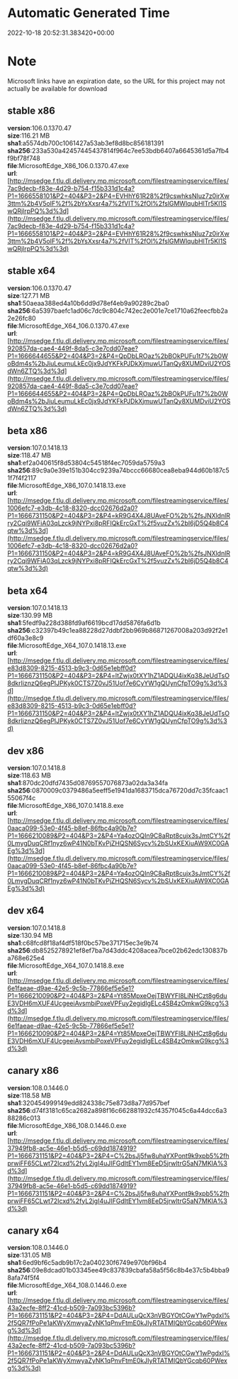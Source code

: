 # Automatic Generated Time
2022-10-18 20:52:31.383420+00:00

# Note
Microsoft links have an expiration date, so the URL for this project may not actually be available for download

## stable x86
**version**:106.0.1370.47  
**size**:116.21 MB  
**sha1**:a5574db700c1061427a53ab3ef8d8bc856181391  
**sha256**:233a530a42457445437814f964c7ee53bdb6407a6645361d5a7fb4f9bf78f748  
**file**:MicrosoftEdge_X86_106.0.1370.47.exe  
**url**:[http://msedge.f.tlu.dl.delivery.mp.microsoft.com/filestreamingservice/files/7ac9decb-f83e-4d29-b754-f15b331d1c4a?P1=1666558101&P2=404&P3=2&P4=EVHhY61R28%2f9cswhksNIuz7z0irXw3ttm%2b4V5oIF%2f%2bYsXxsr4a7%2fVIT%2fOl%2fslGMWlqubHlTr5KI1SwQRjlrpPQ%3d%3d](http://msedge.f.tlu.dl.delivery.mp.microsoft.com/filestreamingservice/files/7ac9decb-f83e-4d29-b754-f15b331d1c4a?P1=1666558101&P2=404&P3=2&P4=EVHhY61R28%2f9cswhksNIuz7z0irXw3ttm%2b4V5oIF%2f%2bYsXxsr4a7%2fVIT%2fOl%2fslGMWlqubHlTr5KI1SwQRjlrpPQ%3d%3d)  

## stable x64
**version**:106.0.1370.47  
**size**:127.71 MB  
**sha1**:50aeaa388ed4a10b6dd9d78ef4eb9a90289c2ba0  
**sha256**:6a5397baefc1ad06c7dc9c804c742ec2e001e7ce1710a62feecfbb2a2e26fc80  
**file**:MicrosoftEdge_X64_106.0.1370.47.exe  
**url**:[http://msedge.f.tlu.dl.delivery.mp.microsoft.com/filestreamingservice/files/920857da-cae4-449f-8da5-c3e7cdd07eae?P1=1666644655&P2=404&P3=2&P4=QpDbLROaz%2bBOkPUFu1t7%2b0WoBdm4s%2bJiuLeumuLkEc0jx9JdYKFkPJDkXjmuwUTanQy8XUMDviU2YOSdWn6ZTQ%3d%3d](http://msedge.f.tlu.dl.delivery.mp.microsoft.com/filestreamingservice/files/920857da-cae4-449f-8da5-c3e7cdd07eae?P1=1666644655&P2=404&P3=2&P4=QpDbLROaz%2bBOkPUFu1t7%2b0WoBdm4s%2bJiuLeumuLkEc0jx9JdYKFkPJDkXjmuwUTanQy8XUMDviU2YOSdWn6ZTQ%3d%3d)  

## beta x86
**version**:107.0.1418.13  
**size**:118.47 MB  
**sha1**:ef2a040615f8d53804c54518f4ec7059da5759a3  
**sha256**:89c9a0e39e151b304cc9239a74bccc66680cea8eba944d60b187c51f7f4f2117  
**file**:MicrosoftEdge_X86_107.0.1418.13.exe  
**url**:[http://msedge.f.tlu.dl.delivery.mp.microsoft.com/filestreamingservice/files/1006efc7-e3db-4c18-8320-dcc02676d2a0?P1=1666731150&P2=404&P3=2&P4=kR9G4X4J8UAveFO%2b%2fsJNXldnlRry2Cqi9WFiA03qLzck9jNYPxi8pRFIQkErcGxT%2f5vuzZx%2bI6jD5Q4b8C4qtw%3d%3d](http://msedge.f.tlu.dl.delivery.mp.microsoft.com/filestreamingservice/files/1006efc7-e3db-4c18-8320-dcc02676d2a0?P1=1666731150&P2=404&P3=2&P4=kR9G4X4J8UAveFO%2b%2fsJNXldnlRry2Cqi9WFiA03qLzck9jNYPxi8pRFIQkErcGxT%2f5vuzZx%2bI6jD5Q4b8C4qtw%3d%3d)  

## beta x64
**version**:107.0.1418.13  
**size**:130.99 MB  
**sha1**:5fedf9a228d388fd9af6619bcd17dd5876fa6d1b  
**sha256**:c32397b49c1ea88228d27ddbf2bb969b86871267008a203d92f2e1df60a3e8c9  
**file**:MicrosoftEdge_X64_107.0.1418.13.exe  
**url**:[http://msedge.f.tlu.dl.delivery.mp.microsoft.com/filestreamingservice/files/e83d8309-8215-4513-b9c3-0d65e1ebff0d?P1=1666731150&P2=404&P3=2&P4=ltZwjx0tXY1hZ1ADQU4ixKq38JeUdTsO8dkrIiznzQ6egPlJPKyk0CTS7Z0vJ51Uof7e6CyYW1gQUynCfpTO9g%3d%3d](http://msedge.f.tlu.dl.delivery.mp.microsoft.com/filestreamingservice/files/e83d8309-8215-4513-b9c3-0d65e1ebff0d?P1=1666731150&P2=404&P3=2&P4=ltZwjx0tXY1hZ1ADQU4ixKq38JeUdTsO8dkrIiznzQ6egPlJPKyk0CTS7Z0vJ51Uof7e6CyYW1gQUynCfpTO9g%3d%3d)  

## dev x86
**version**:107.0.1418.8  
**size**:118.63 MB  
**sha1**:870dc20dfd7435d08769557076873a02da3a34fa  
**sha256**:0870009c0379486a5eeff5e1941da1683715dca76720dd7c35fcaac155067f4c  
**file**:MicrosoftEdge_X86_107.0.1418.8.exe  
**url**:[http://msedge.f.tlu.dl.delivery.mp.microsoft.com/filestreamingservice/files/0aaca099-53e0-4f45-b8ef-86fbc4a90b7e?P1=1666210089&P2=404&P3=2&P4=Ya4ozOQIn9C8aRpt8cujx3sJmtCY%2f0LmygDuqCRf1nyz6wP41N0bTKvPjZHQSN6Sycv%2bSUxKEXiuAW9XC0GAEg%3d%3d](http://msedge.f.tlu.dl.delivery.mp.microsoft.com/filestreamingservice/files/0aaca099-53e0-4f45-b8ef-86fbc4a90b7e?P1=1666210089&P2=404&P3=2&P4=Ya4ozOQIn9C8aRpt8cujx3sJmtCY%2f0LmygDuqCRf1nyz6wP41N0bTKvPjZHQSN6Sycv%2bSUxKEXiuAW9XC0GAEg%3d%3d)  

## dev x64
**version**:107.0.1418.8  
**size**:130.94 MB  
**sha1**:c68fcd8f18af4df518f0bc57be371715ec3e9b74  
**sha256**:db8525278921ef8ef7ba7d43ddc4208acea7bce02b62edc130837ba768e625e4  
**file**:MicrosoftEdge_X64_107.0.1418.8.exe  
**url**:[http://msedge.f.tlu.dl.delivery.mp.microsoft.com/filestreamingservice/files/6e1faeae-d9ae-42e5-9c5b-77866ef5e5e1?P1=1666210090&P2=404&P3=2&P4=Yt85MpxeOejTBWYFl8LiNHCzt8g6duE3VDH6mXUF4UcgeeiAvsmbiPoxeVPFuy2egidlgELc4SB4zOmkwG9kcg%3d%3d](http://msedge.f.tlu.dl.delivery.mp.microsoft.com/filestreamingservice/files/6e1faeae-d9ae-42e5-9c5b-77866ef5e5e1?P1=1666210090&P2=404&P3=2&P4=Yt85MpxeOejTBWYFl8LiNHCzt8g6duE3VDH6mXUF4UcgeeiAvsmbiPoxeVPFuy2egidlgELc4SB4zOmkwG9kcg%3d%3d)  

## canary x86
**version**:108.0.1446.0  
**size**:118.58 MB  
**sha1**:320454999149edd824338c75e873d8a77d957bef  
**sha256**:d74f3181c65ca2682a898f16c662881932cf4357f045c6a44dcc6a388286c013  
**file**:MicrosoftEdge_X86_108.0.1446.0.exe  
**url**:[http://msedge.f.tlu.dl.delivery.mp.microsoft.com/filestreamingservice/files/37949fb8-ac5e-46e1-b5d5-c69dd1874919?P1=1666731151&P2=404&P3=2&P4=C%2bsJj5fw8uhaYXPont9k9xpb5%2fhprwiFF65CLwt72Icxd%2fyL2jgI4uJIFGdItEY1vm8EeD5jrwltrG5aN7MKlA%3d%3d](http://msedge.f.tlu.dl.delivery.mp.microsoft.com/filestreamingservice/files/37949fb8-ac5e-46e1-b5d5-c69dd1874919?P1=1666731151&P2=404&P3=2&P4=C%2bsJj5fw8uhaYXPont9k9xpb5%2fhprwiFF65CLwt72Icxd%2fyL2jgI4uJIFGdItEY1vm8EeD5jrwltrG5aN7MKlA%3d%3d)  

## canary x64
**version**:108.0.1446.0  
**size**:131.05 MB  
**sha1**:6ed9bf6c5adb9b17c2a040230f6749e970bf96b4  
**sha256**:09e8dcad01b03345ee49c837839cbafa58a5f56c8b4e37c5b4bba98afa74f5f4  
**file**:MicrosoftEdge_X64_108.0.1446.0.exe  
**url**:[http://msedge.f.tlu.dl.delivery.mp.microsoft.com/filestreamingservice/files/43a2ecfe-8ff2-41cd-b509-7a093bc5396b?P1=1666731151&P2=404&P3=2&P4=DdAULuQcX3nVBGYOtCGwY1wPgdxI%2f5QR7fPoPe1aKWyXmwyaZyNK1qPnvFtmE0kJIyRTATMIQbYGcqb60PWexg%3d%3d](http://msedge.f.tlu.dl.delivery.mp.microsoft.com/filestreamingservice/files/43a2ecfe-8ff2-41cd-b509-7a093bc5396b?P1=1666731151&P2=404&P3=2&P4=DdAULuQcX3nVBGYOtCGwY1wPgdxI%2f5QR7fPoPe1aKWyXmwyaZyNK1qPnvFtmE0kJIyRTATMIQbYGcqb60PWexg%3d%3d)  

